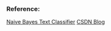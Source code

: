 ### Reference:
[Naive Bayes Text Classifier](https://github.com/itdxer/naive-bayes)
[CSDN Blog](http://blog.csdn.net/abcjennifer/article/details/23615947)
